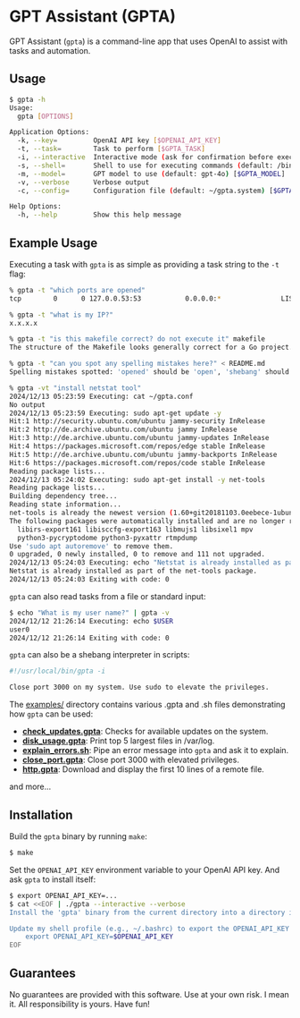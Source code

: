 # GPT Assistant (GPTA)

GPT Assistant (`gpta`) is a command-line app that uses OpenAI to assist with tasks and automation.

## Usage

```bash
$ gpta -h
Usage:
  gpta [OPTIONS]

Application Options:
  -k, --key=         OpenAI API key [$OPENAI_API_KEY]
  -t, --task=        Task to perform [$GPTA_TASK]
  -i, --interactive  Interactive mode (ask for confirmation before executing commands)
  -s, --shell=       Shell to use for executing commands (default: /bin/sh) [$GPTA_SHELL]
  -m, --model=       GPT model to use (default: gpt-4o) [$GPTA_MODEL]
  -v, --verbose      Verbose output
  -c, --config=      Configuration file (default: ~/gpta.system) [$GPTA_CONFIG]

Help Options:
  -h, --help         Show this help message
```

## Example Usage

Executing a task with `gpta` is as simple as providing a task string to the `-t` flag:

```bash
% gpta -t "which ports are opened"
tcp        0      0 127.0.0.53:53           0.0.0.0:*               LISTEN

% gpta -t "what is my IP?" 
x.x.x.x

% gpta -t "is this makefile correct? do not execute it" makefile 
The structure of the Makefile looks generally correct for a Go project. It defines 'compile' and 'clean' targets, with 'go build -o' used to build the binary and 'rm' to remove it. However, ensure paths are correct and handle potential errors during removal.

% gpta -t "can you spot any spelling mistakes here?" < README.md 
Spelling mistakes spotted: 'opened' should be 'open', 'shebang' should be capitalized as 'Shebang', and 'Print' should be 'Prints'.

% gpta -vt "install netstat tool"
2024/12/13 05:23:59 Executing: cat ~/gpta.conf
No output
2024/12/13 05:23:59 Executing: sudo apt-get update -y
Hit:1 http://security.ubuntu.com/ubuntu jammy-security InRelease
Hit:2 http://de.archive.ubuntu.com/ubuntu jammy InRelease
Hit:3 http://de.archive.ubuntu.com/ubuntu jammy-updates InRelease
Hit:4 https://packages.microsoft.com/repos/edge stable InRelease
Hit:5 http://de.archive.ubuntu.com/ubuntu jammy-backports InRelease
Hit:6 https://packages.microsoft.com/repos/code stable InRelease
Reading package lists...
2024/12/13 05:24:02 Executing: sudo apt-get install -y net-tools
Reading package lists...
Building dependency tree...
Reading state information...
net-tools is already the newest version (1.60+git20181103.0eebece-1ubuntu5).
The following packages were automatically installed and are no longer required:
  libirs-export161 libisccfg-export163 libmujs1 libsixel1 mpv
  python3-pycryptodome python3-pyxattr rtmpdump
Use 'sudo apt autoremove' to remove them.
0 upgraded, 0 newly installed, 0 to remove and 111 not upgraded.
2024/12/13 05:24:03 Executing: echo "Netstat is already installed as part of the net-tools package."
Netstat is already installed as part of the net-tools package.
2024/12/13 05:24:03 Exiting with code: 0
```

`gpta` can also read tasks from a file or standard input:

```bash
$ echo "What is my user name?" | gpta -v
2024/12/12 21:26:14 Executing: echo $USER
user0
2024/12/12 21:26:14 Exiting with code: 0
```

`gpta` can also be a shebang interpreter in scripts:

```bash
#!/usr/local/bin/gpta -i

Close port 3000 on my system. Use sudo to elevate the privileges.
```

The [examples/](examples/) directory contains various .gpta and .sh files demonstrating how `gpta` can be used:

- **[check_updates.gpta](examples/check_updates.gpta)**: Checks for available updates on the system.
- **[disk_usage.gpta](examples/disk_usage.gpta)**: Print top 5 largest files in /var/log.
- **[explain_errors.sh](examples/explain_errors.sh)**: Pipe an error message into `gpta` and ask it to explain.
- **[close_port.gpta](examples/close_port.gpta)**: Close port 3000 with elevated privileges.
- **[http.gpta](examples/http.gpta)**: Download and display the first 10 lines of a remote file.

and more...

## Installation

Build the `gpta` binary by running `make`:

```bash
$ make
```

Set the `OPENAI_API_KEY` environment variable to your OpenAI API key. And ask `gpta` to install itself:

```bash
$ export OPENAI_API_KEY=...
$ cat <<EOF | ./gpta --interactive --verbose
Install the 'gpta' binary from the current directory into a directory included in my PATH (using sudo if necessary). If 'gpta' is already installed, update it by replacing the existing binary.

Update my shell profile (e.g., ~/.bashrc) to export the OPENAI_API_KEY environment variable:
    export OPENAI_API_KEY=$OPENAI_API_KEY
EOF
```

## Guarantees

No guarantees are provided with this software. Use at your own risk. I mean it. All responsibility is yours. Have fun!
